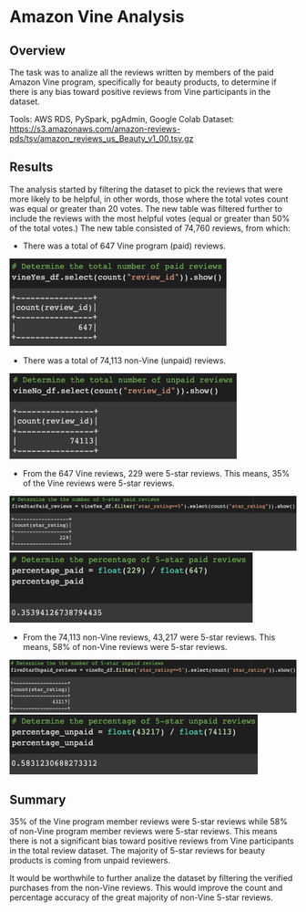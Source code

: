 # Amazon Vine Analysis

## Overview

The task was to analize all the reviews written by members of the paid Amazon Vine program, specifically for beauty products, to determine if there is any bias toward positive reviews from Vine participants in the dataset. 

Tools: AWS RDS, PySpark, pgAdmin, Google Colab
Dataset: https://s3.amazonaws.com/amazon-reviews-pds/tsv/amazon_reviews_us_Beauty_v1_00.tsv.gz

## Results

The analysis started by filtering the dataset to pick the reviews that were more likely to be helpful, in other words, those where the total votes count was equal or greater than 20 votes. The new table was filtered further to include the reviews with the most helpful votes (equal or greater than 50% of the total votes.) The new table consisted of 74,760 reviews, from which:

* There was a total of 647 Vine program (paid) reviews.

![vine_reviews.png](https://github.com/fabeza/Amazon_Vine_Analysis/blob/9bd397f98187c67aa69b19f375e19fc7bd6380fe/Images/vine_reviews.png)

* There was a total of 74,113 non-Vine (unpaid) reviews.

![nonvine_reviews.png](https://github.com/fabeza/Amazon_Vine_Analysis/blob/9bd397f98187c67aa69b19f375e19fc7bd6380fe/Images/nonvine_reviews.png)

* From the 647 Vine reviews, 229 were 5-star reviews. This means, 35% of the Vine reviews were 5-star reviews.

![vine_five_stars.png](https://github.com/fabeza/Amazon_Vine_Analysis/blob/9bd397f98187c67aa69b19f375e19fc7bd6380fe/Images/vine_five_stars.png)
![vine_percentage.png](https://github.com/fabeza/Amazon_Vine_Analysis/blob/9bd397f98187c67aa69b19f375e19fc7bd6380fe/Images/vine_percentage.png)

* From the 74,113 non-Vine reviews, 43,217 were 5-star reviews. This means, 58% of non-Vine reviews were 5-star reviews.

![nonvine_five_stars.png](https://github.com/fabeza/Amazon_Vine_Analysis/blob/9bd397f98187c67aa69b19f375e19fc7bd6380fe/Images/nonvine_five_stars.png)
![nonvine_percentage.png](https://github.com/fabeza/Amazon_Vine_Analysis/blob/9bd397f98187c67aa69b19f375e19fc7bd6380fe/Images/nonvine_percentage.png)

## Summary

35% of the Vine program member reviews were 5-star reviews while 58% of non-Vine program member reviews were 5-star reviews. This means there is not a significant bias toward positive reviews from Vine participants in the total review dataset. The majority of 5-star reviews for beauty products is coming from unpaid reviewers. 

It would be worthwhile to further analize the dataset by filtering the verified purchases from the non-Vine reviews. This would improve the count and percentage accuracy of the great majority of non-Vine 5-star reviews. 